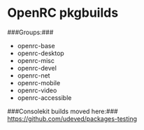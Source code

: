 OpenRC pkgbuilds
=========

###Groups:###

* openrc-base
* openrc-desktop
* openrc-misc
* openrc-devel
* openrc-net
* openrc-mobile
* openrc-video
* openrc-accessible

###Consolekit builds moved here:###
https://github.com/udeved/packages-testing
